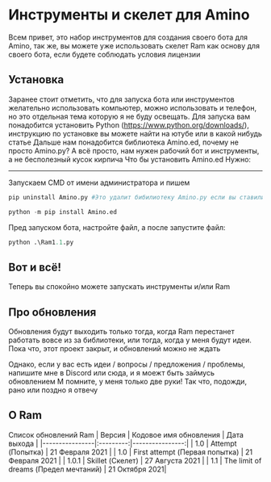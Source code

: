  # Инструменты и скелет для Amino

Всем привет, это набор инструментов для создания своего бота для Amino, так же, вы можете уже использовать скелет Ram как основу для своего бота, если будете соблюдать условия лицензии

## Установка
Заранее стоит отметить, что для запуска бота или инструментов желательно использовать компьютер, можно использовать и телефон, но это отдельная тема которую я не буду освещать.
Для запуска вам понадобится установить Python (https://www.python.org/downloads/), инструкцию по установке вы можете найти на ютубе или в какой нибудь статье
Дальше нам понадобится библиотека Amino.ed, почему не просто Amino.py? А всё просто, нам нужен рабочий бот и инструменты, а не бесполезный кусок кирпича
Что бы установить Amino.ed Нужно:
____
Запускаем CMD от имени администратора и пишем
```py
pip uninstall Amino.py #Это удалит бибилиотеку Amino.py если вы ставили её до этого
```
```py
python -m pip install Amino.ed
```
Пред запуском бота, настройте файл, а после запустите файл:
```py
python .\Ram1.1.py
```
## Вот и всё!
Теперь вы спокойно можете запускать инструменты и/или Ram

## Про обновления
Обновления будут выходить только тогда, когда Ram перестанет работать вовсе из за библиотеки, или тогда, когда у меня будут идеи. Пока что, этот проект закрыт, и обновлений можно не ждать

Однако, если у вас есть идеи / вопросы / предложения / проблемы, напишите мне в Discord или сюда, и я моежт быть займусь обновлением
М помните, у меня только две руки! Так что, подожди, рано или поздно я отвечу

## О Ram
Список обновлений Ram
| Версия | Кодовое имя обновления | Дата выхода |
|----------------|:---------:|----------------:|
| 1.0 | Attempt (Попытка) | 21 Февраля 2021 |
| 1.0 | First attempt (Первая попытка) | 21 Февраля 2021 |
| 1.0.1 | Skillet (Скелет) | 27 Августа 2021 |
| 1.1 | The limit of dreams (Предел мечтаний) | 21 Октября 2021|
